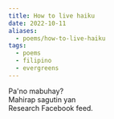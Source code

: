 ```yaml
---
title: How to live haiku
date: 2022-10-11
aliases:
  - poems/how-to-live-haiku
tags:
  - poems
  - filipino
  - evergreens
---
```

Pa'no mabuhay?  
Mahirap sagutin yan  
Research Facebook feed.
